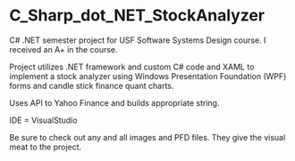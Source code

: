 # C_Sharp_dot_NET_StockAnalyzer
C# .NET semester project for USF Software Systems Design course. I received an A+ in the course. 

Project utilizes .NET framework and custom C# code and XAML to implement a stock analyzer
using Windows Presentation Foundation (WPF) forms and candle stick finance quant charts. 

Uses API to Yahoo Finance and builds appropriate string. 

IDE = VisualStudio

Be sure to check out any and all images and PFD files. They give the visual meat to the project. 
